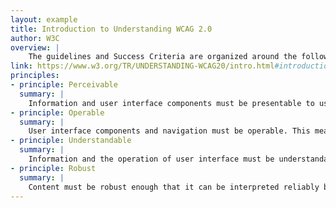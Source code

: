 ```yaml
---
layout: example
title: Introduction to Understanding WCAG 2.0
author: W3C
overview: |
    The guidelines and Success Criteria are organized around the following four principles, which lay the foundation necessary for anyone to access and use Web content. Anyone who wants to use the Web must have content that is:
link: https://www.w3.org/TR/UNDERSTANDING-WCAG20/intro.html#introduction-fourprincs-head
principles:
- principle: Perceivable
  summary: |
    Information and user interface components must be presentable to users in ways they can perceive. This means that users must be able to perceive the information being presented (it can't be invisible to all of their senses)
- principle: Operable
  summary: |
    User interface components and navigation must be operable. This means that users must be able to operate the interface (the interface cannot require interaction that a user cannot perform)
- principle: Understandable
  summary: |
    Information and the operation of user interface must be understandable. This means that users must be able to understand the information as well as the operation of the user interface (the content or operation cannot be beyond their understanding)
- principle: Robust
  summary: |
    Content must be robust enough that it can be interpreted reliably by a wide variety of user agents, including assistive technologies. This means that users must be able to access the content as technologies advance (as technologies and user agents evolve, the content should remain accessible)
---
```

